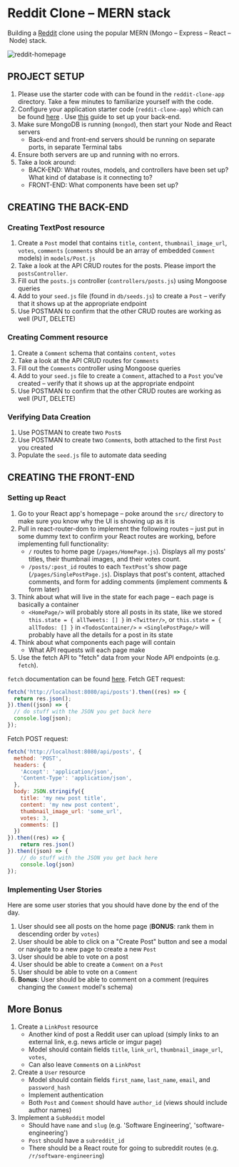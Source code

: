 # Reddit Clone – MERN stack
Building a [Reddit](https://www.reddit.com/) clone using the popular MERN (Mongo – Express – React – Node) stack.

![reddit-homepage](./reddit-homepage.png?raw=true "Reddit Homepage")

## PROJECT SETUP

1. Please use the starter code with can be found in the `reddit-clone-app` directory. Take a few minutes to familiarize yourself with the code.
2. Configure your application starter code (`reddit-clone-app`) which can be found [here]("/reddit-clone-app") . Use [this](https://github.com/ga-students/wdi-dt-57/blob/master/work/w11/d2/full-stack-react/full-stack-react.md) guide to set up your back-end.
3. Make sure MongoDB is running (`mongod`), then start your Node and React servers
    - Back-end and front-end servers should be running on separate ports, in separate Terminal tabs
4. Ensure both servers are up and running with no errors.
5. Take a look around:
    - BACK-END: What routes, models, and controllers have been set up? What kind of database is it connecting to?
    - FRONT-END: What components have been set up?
        
## CREATING THE BACK-END

### Creating TextPost resource

1. Create a `Post` model that contains `title`, `content`, `thumbnail_image_url`, `votes`, `comments` (`comments` should be an array of embedded `Comment` models) in `models/Post.js`
2. Take a look at the API CRUD routes for the posts. Please import the `postsController`.   
3. Fill out the `posts.js` controller (`controllers/posts.js`) using Mongoose queries
4. Add to your `seed.js` file (found in `db/seeds.js`) to create a `Post` – verify that it shows up at the appropriate endpoint
5. Use POSTMAN to confirm that the other CRUD routes are working as well (PUT, DELETE)

### Creating Comment resource

1. Create a `Comment` schema that contains `content`, `votes`
2. Take a look at the API CRUD routes for `Comments`
3. Fill out the `Comments` controller using Mongoose queries
4. Add to your `seed.js` file to create a `Comment`, attached to a `Post` you've created – verify that it shows up at the appropriate endpoint
5. Use POSTMAN to confirm that the other CRUD routes are working as well (PUT, DELETE)

### Verifying Data Creation

1. Use POSTMAN to create two `Post`s 
2. Use POSTMAN to create two `Comment`s, both attached to the first `Post` you created
3. Populate the `seed.js` file to automate data seeding

## CREATING THE FRONT-END

### Setting up React
1. Go to your React app's homepage – poke around the `src/` directory to make sure you know why the UI is showing up as it is
2. Pull in react-router-dom to implement the following routes – just put in some dummy text to confirm your React routes are working, before implementing full functionality:
    - `/` routes to home page (`/pages/HomePage.js`). Displays all my posts' titles, their thumbnail images, and their votes count.
    - `/posts/:post_id` routes to each `TextPost`'s show page (`/pages/SinglePostPage.js`). Displays that post's content, attached comments, and form for adding comments (implement comments & form later)
3. Think about what will live in the state for each page – each page is basically a container
    - `<HomePage/>` will probably store all posts in its state, like we stored `this.state = { allTweets: [] }` in `<Twitter/>`, or `this.state = { allTodos: [] }` in `<TodosContainer/>`
    = `<SinglePostPage/>` will probably have all the details for a post in its state
4. Think about what components each page will contain
    - What API requests will each page make
5. Use the fetch API to "fetch" data from your Node API endpoints (e.g. `fetch`).


`fetch` documentation can be found [here](https://developer.mozilla.org/en-US/docs/Web/API/Fetch_API/Using_Fetch).
Fetch GET request:

```javascript
fetch('http://localhost:8080/api/posts').then((res) => {
  return res.json();
}).then((json) => {
  // do stuff with the JSON you get back here
  console.log(json);
});
```

Fetch POST request:

```javascript
fetch('http://localhost:8080/api/posts', {  
  method: 'POST',
  headers: {
    'Accept': 'application/json',
    'Content-Type': 'application/json',
  },
  body: JSON.stringify({
    title: 'my new post title',
    content: 'my new post content',
    thumbnail_image_url: 'some_url',
    votes: 3,
    comments: []
  })
}).then((res) => {
    return res.json()
}).then((json) => {
    // do stuff with the JSON you get back here
    console.log(json)
});
```
    
### Implementing User Stories

Here are some user stories that you should have done by the end of the day.

1. User should see all posts on the home page (**BONUS**: rank them in descending order by `votes`)
2. User should be able to click on a "Create Post" button and see a modal or navigate to a new page to create a new `Post`
3. User should be able to vote on a post
4. User should be able to create a `Comment` on a `Post`
5. User should be able to vote on a `Comment`
6. **Bonus**: User should be able to comment on a comment (requires changing the `Comment` model's schema)


## More Bonus

1. Create a `LinkPost` resource
    - Another kind of post a Reddit user can upload (simply links to an external link, e.g. news article or imgur page)
    - Model should contain fields `title`, `link_url`, `thumbnail_image_url`, `votes`,
    - Can also leave `Comment`s on a `LinkPost`
2. Create a `User` resource 
    - Model should contain fields `first_name`, `last_name`, `email`, and `password_hash`
    - Implement authentication
    - Both `Post` and `Comment` should have `author_id` (views should include author names)
3. Implement a `SubReddit` model
    - Should have `name` and `slug` (e.g. 'Software Engineering', 'software-engineering')
    - `Post` should have a `subreddit_id`
    - There should be a React route for going to subreddit routes (e.g. `/r/software-engineering`)
